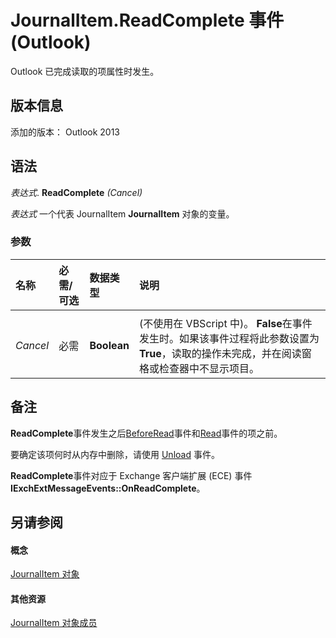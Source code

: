 
# JournalItem.ReadComplete 事件 (Outlook)
Outlook 已完成读取的项属性时发生。

## 版本信息

添加的版本： Outlook 2013


## 语法

 _表达式_. **ReadComplete** _(Cancel)_

 _表达式_ 一个代表 JournalItem **JournalItem** 对象的变量。


### 参数



|**名称**|**必需/可选**|**数据类型**|**说明**|
|:-----|:-----|:-----|:-----|
|||||
| _Cancel_|必需|**Boolean**|(不使用在 VBScript 中)。 **False**在事件发生时。如果该事件过程将此参数设置为 **True**，读取的操作未完成，并在阅读窗格或检查器中不显示项目。|

## 备注

 **ReadComplete**事件发生之后[BeforeRead](698f28ba-04f4-e26e-e281-869b96563f56.md)事件和[Read](35111126-291b-73b2-2d89-64d950f1c598.md)事件的项之前。

要确定该项何时从内存中删除，请使用 [Unload](4d82f733-6a5f-65db-054d-40aabc6d580f.md) 事件。

 **ReadComplete**事件对应于 Exchange 客户端扩展 (ECE) 事件 **IExchExtMessageEvents::OnReadComplete**。


## 另请参阅


#### 概念


[JournalItem 对象](6e850295-39f9-47b8-e866-9622e9958c69.md)
#### 其他资源


[JournalItem 对象成员](13a0cd10-44bc-a167-c613-93985f698d95.md)